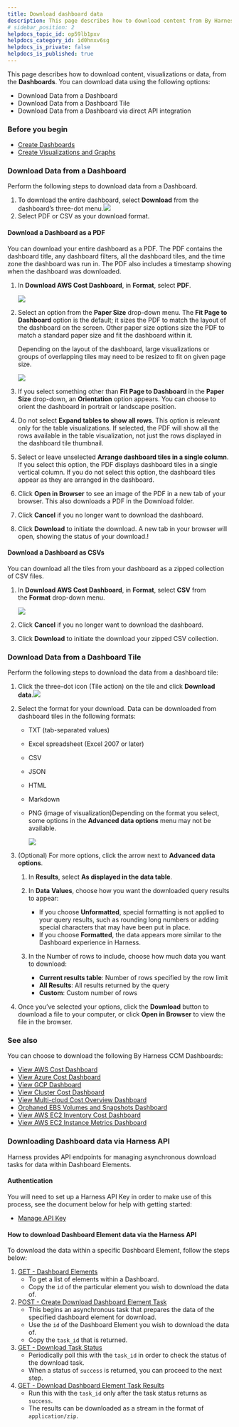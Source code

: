 ```yaml
---
title: Download dashboard data
description: This page describes how to download content from By Harness Dashboards.
# sidebar_position: 2
helpdocs_topic_id: op59lb1pxv
helpdocs_category_id: id0hnxv6sg
helpdocs_is_private: false
helpdocs_is_published: true
---
```


This page describes how to download content, visualizations or data, from the **Dashboards**. You can download data using the following options:

* Download Data from a Dashboard
* Download Data from a Dashboard Tile
* Download Data from a Dashboard via direct API integration

### Before you begin

* [Create Dashboards](create-dashboards.md)
* [Create Visualizations and Graphs](create-visualizations-and-graphs.md)

### Download Data from a Dashboard

Perform the following steps to download data from a Dashboard.

1. To download the entire dashboard, select **Download** from the dashboard’s three-dot menu.![](./static/download-dashboard-data-20.png)
2. Select PDF or CSV as your download format.

#### Download a Dashboard as a PDF

You can download your entire dashboard as a PDF. The PDF contains the dashboard title, any dashboard filters, all the dashboard tiles, and the time zone the dashboard was run in. The PDF also includes a timestamp showing when the dashboard was downloaded.

1. In **Download AWS Cost Dashboard**, in **Format**, select **PDF**.
   
   ![](./static/download-dashboard-data-21.png)
   
2. Select an option from the **Paper Size** drop-down menu. The **Fit Page to Dashboard** option is the default; it sizes the PDF to match the layout of the dashboard on the screen. Other paper size options size the PDF to match a standard paper size and fit the dashboard within it.  
  
   Depending on the layout of the dashboard, large visualizations or groups of overlapping tiles may need to be resized to fit on given page size.

   ![](./static/download-dashboard-data-22.png)

3. If you select something other than **Fit Page to Dashboard** in the **Paper Size** drop-down, an **Orientation** option appears. You can choose to orient the dashboard in portrait or landscape position.
4. Do not select **Expand tables to show all rows**. This option is relevant only for the table visualizations. If selected, the PDF will show all the rows available in the table visualization, not just the rows displayed in the dashboard tile thumbnail.
5. Select or leave unselected **Arrange dashboard tiles in a single column**. If you select this option, the PDF displays dashboard tiles in a single vertical column. If you do not select this option, the dashboard tiles appear as they are arranged in the dashboard.
6. Click **Open in Browser** to see an image of the PDF in a new tab of your browser. This also downloads a PDF in the Download folder.
7. Click **Cancel** if you no longer want to download the dashboard.
8. Click **Download** to initiate the download. A new tab in your browser will open, showing the status of your download.!
   
    [](./static/download-dashboard-data-23.png)
    

#### Download a Dashboard as CSVs

You can download all the tiles from your dashboard as a zipped collection of CSV files. 

1. In **Download AWS Cost Dashboard**, in **Format**, select **CSV** from the **Format** drop-down menu.
   
   ![](./static/download-dashboard-data-24.png)
   
2. Click **Cancel** if you no longer want to download the dashboard.
3. Click **Download** to initiate the download your zipped CSV collection.

### Download Data from a Dashboard Tile

Perform the following steps to download the data from a dashboard tile:

1. Click the three-dot icon (Tile action) on the tile and click **Download data**.![](./static/download-dashboard-data-25.png)
2. Select the format for your download. Data can be downloaded from dashboard tiles in the following formats:
	* TXT (tab-separated values)
	* Excel spreadsheet (Excel 2007 or later)
	* CSV
	* JSON
	* HTML
	* Markdown
	* PNG (image of visualization)Depending on the format you select, some options in the **Advanced data options** menu may not be available.
  
      ![](./static/download-dashboard-data-26.png)
  
3. (Optional) For more options, click the arrow next to **Advanced data options**.
	1. In **Results**, select **As displayed in the data table**.
	2. In **Data** **Values**, choose how you want the downloaded query results to appear:  
	
		* If you choose **Unformatted**, special formatting is not applied to your query results, such as rounding long numbers or adding special characters that may have been put in place.
		* If you choose **Formatted**, the data appears more similar to the Dashboard experience in Harness.
	3. In the Number of rows to include, choose how much data you want to download:  
	
		* **Current results table**: Number of rows specified by the row limit
		* **All Results**: All results returned by the query
		* **Custom**: Custom number of rows
4. Once you’ve selected your options, click the **Download** button to download a file to your computer, or click **Open in Browser** to view the file in the browser.

### See also

You can choose to download the following By Harness CCM Dashboards:

* [View AWS Cost Dashboard](../../cloud-cost-management/3-use-ccm-cost-reporting/6-use-ccm-dashboards/aws-dashboard.md)
* [View Azure Cost Dashboard](../../cloud-cost-management/3-use-ccm-cost-reporting/6-use-ccm-dashboards/azure-cost-dashboard.md)
* [View GCP Dashboard](../../cloud-cost-management/3-use-ccm-cost-reporting/6-use-ccm-dashboards/gcp-dashboard.md)
* [View Cluster Cost Dashboard](../../cloud-cost-management/3-use-ccm-cost-reporting/6-use-ccm-dashboards/cluster-cost-dashboard.md)
* [View Multi-cloud Cost Overview Dashboard](../../cloud-cost-management/3-use-ccm-cost-reporting/6-use-ccm-dashboards/multi-cloud-cost-overview-dashboard.md)
* [Orphaned EBS Volumes and Snapshots Dashboard](../../cloud-cost-management/3-use-ccm-cost-reporting/6-use-ccm-dashboards/orphaned-ebs-volumes-and-snapshots-dashboard.md)
* [View AWS EC2 Inventory Cost Dashboard](../../cloud-cost-management/3-use-ccm-cost-reporting/6-use-ccm-dashboards/view-aws-ec-2-inventory-cost-dashboard.md)
* [View AWS EC2 Instance Metrics Dashboard](../../cloud-cost-management/3-use-ccm-cost-reporting/6-use-ccm-dashboards/view-aws-ec-2-instance-metrics.md)


### Downloading Dashboard data via Harness API

Harness provides API endpoints for managing asynchronous download tasks for data within Dashboard Elements.

#### Authentication

You will need to set up a Harness API Key in order to make use of this process, see the document below for help with getting started:
* [Manage API Key](https://developer.harness.io/docs/platform/automation/api/add-and-manage-api-keys/)

#### How to download Dashboard Element data via the Harness API

To download the data within a specific Dashboard Element, follow the steps below:

1. [GET - Dashboard Elements](https://apidocs.harness.io/tag/dashboards#operation/get_dashboard_elements)
	* To get a list of elements within a Dashboard.
	* Copy the `id` of the particular element you wish to download the data of.
2. [POST - Create Download Dashboard Element Task](https://apidocs.harness.io/tag/downloads#operation/create_dashboard_element_download_task)
	* This begins an asynchronous task that prepares the data of the specified dashboard element for download.	
 	* Use the `id` of the Dashboard Element you wish to download the data of.
 	* Copy the `task_id` that is returned.
3. [GET - Download Task Status](https://apidocs.harness.io/tag/downloads#operation/get_download_task_status)
	* Periodically poll this with the `task_id` in order to check the status of the download task.
	* When a status of `success` is returned, you can proceed to the next step.
4. [GET - Download Dashboard Element Task Results](https://apidocs.harness.io/tag/downloads#operation/get_dashboard_element_download_task_results)
	* Run this with the `task_id` only after the task status returns as `success`.
 	* The results can be downloaded as a stream in the format of `application/zip`.
